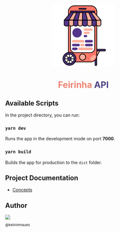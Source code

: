 <div align="center">
  <img width="200px" src="./src/public/feirinha_img.png">
  <h1>
    <span style="color:#ed8473">Feirinha</span> <span style="color:#4d4384">API</span>
  </h1>
</div>

## Available Scripts

In the project directory, you can run:

### `yarn dev`

Runs the app in the development mode on port **7000**.<br />

### `yarn build`

Builds the app for production to the `dist` folder.<br />

## Project Documentation

* [Concepts](./docs/concepts.md)

## Author

[<img src="https://avatars3.githubusercontent.com/u/11196828?s=460&u=3bb8fac22345e3fac52bc1becc6774ab10c37642&v=4" width=115><br><sub>@kelvinmaues</sub>](https://github.com/kelvinmaues)